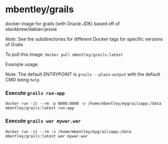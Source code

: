 mbentley/grails
===========================

docker image for grails (with Oracle JDK)
based off of stackbrew/debian:jessie

*Note*:  See the subdirectories for different Docker tags for specific versions of Grails

To pull this image:
`docker pull mbentley/grails:latest`

Example usage:

Note: The default ENTRYPOINT is `grails --plain-output` with the default CMD being `help`

### Execute `grails run-app`
`docker run -it --rm -p 8080:8080 -v /home/mbentley/mygrailsapp:/data mbentley/grails:latest run-app`

### Execute `grails war mywar.war`
`docker run -it --rm -v /home/mbentley/mygrailsapp:/data mbentley/grails:latest war mywar.war`

